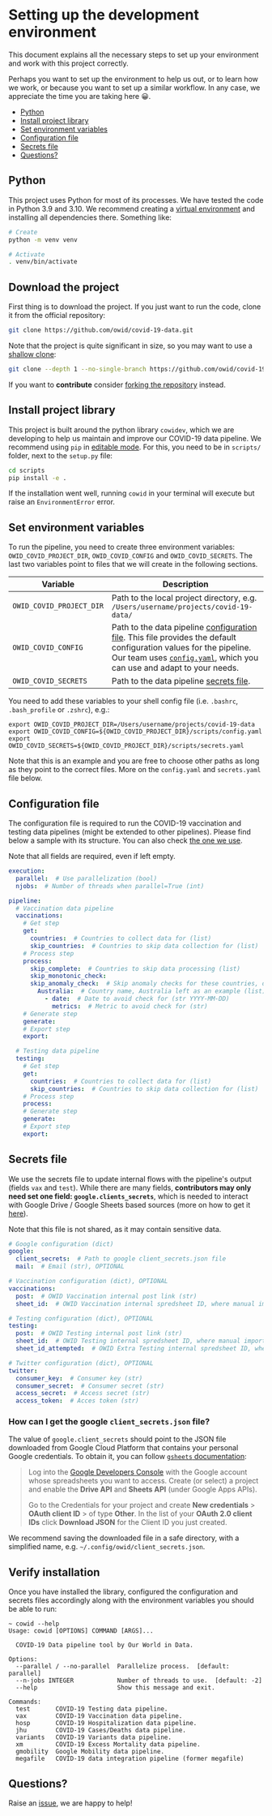 # Setting up the development environment
This document explains all the necessary steps to set up your environment and work with this project correctly. 

Perhaps you want to set up the environment to help us out, or to learn how we work, or because you want to set up a
similar workflow. In any case, we appreciate the time you are taking here 😀.

- [Python](#python)
- [Install project library](#install-project-library)
- [Set environment variables](#set-environment-variables)
- [Configuration file](#configuration-file)
- [Secrets file](#secrets-file)
- [Questions?](#questions)

## Python
This project uses Python for most of its processes. We have tested the code in Python 3.9 and 3.10. We recommend
creating a [virtual environment](https://docs.python.org/3/library/venv.html) and installing all dependencies there.
Something like:

```bash
# Create
python -m venv venv

# Activate
. venv/bin/activate
```
## Download the project
First thing is to download the project. If you just want to run the code, clone it from the official repository:

```bash
git clone https://github.com/owid/covid-19-data.git
```

Note that the project is quite significant in size, so you may want to use a [shallow clone](https://git-scm.com/docs/git-clone>):

```bash
git clone --depth 1 --no-single-branch https://github.com/owid/covid-19-data.git
```

If you want to **contribute** consider [forking the repository](https://docs.github.com/en/get-started/quickstart/fork-a-repo) instead.
## Install project library
This project is built around the python library `cowidev`, which we are developing to help us
maintain and improve our COVID-19 data pipeline. We recommend using `pip` in [editable mode](https://pip.pypa.io/en/stable/cli/pip_install/#editable-installs). For this, you need to be in `scripts/` folder, next to the `setup.py` file:

```bash
cd scripts
pip install -e .
```

If the installation went well, running `cowid` in your terminal will execute but raise an `EnvironmentError` error.

## Set environment variables
To run the pipeline, you need to create three environment variables: `OWID_COVID_PROJECT_DIR`, `OWID_COVID_CONFIG` and
`OWID_COVID_SECRETS`. The last two variables point to files that we will create in the following sections.


| Variable | Description |
|----------|-------------|
| `OWID_COVID_PROJECT_DIR`        | Path to the local project directory, e.g. `/Users/username/projects/covid-19-data/`           |
| `OWID_COVID_CONFIG`        | Path to the data pipeline [configuration file](#configuration-file). This file provides the default configuration values for the pipeline. Our team uses [`config.yaml`](https://github.com/owid/covid-19-data/blob/master/scripts/config.yaml), which you can use and adapt to your needs.         |
| `OWID_COVID_SECRETS`        | Path to the data pipeline [secrets file](#secrets-file).          |

You need to add these variables to your shell config file (i.e. `.bashrc`, `.bash_profile` or `.zshrc`), e.g.:

```
export OWID_COVID_PROJECT_DIR=/Users/username/projects/covid-19-data
export OWID_COVID_CONFIG=${OWID_COVID_PROJECT_DIR}/scripts/config.yaml
export OWID_COVID_SECRETS=${OWID_COVID_PROJECT_DIR}/scripts/secrets.yaml
```

Note that this is an example and you are free to choose other paths as long as they point to the correct files. More on
the `config.yaml` and `secrets.yaml` file below.

## Configuration file
The configuration file is required to run the COVID-19 vaccination and testing data pipelines (might be
extended to other pipelines). Please find below a sample with its structure. You can also check [the one we use](https://github.com/owid/covid-19-data/blob/master/scripts/config.yaml). 

Note that all fields are required, even if left empty.

```yaml
execution:
  parallel:  # Use parallelization (bool)
  njobs:  # Number of threads when parallel=True (int)

pipeline:
  # Vaccination data pipeline
  vaccinations:
    # Get step
    get:
      countries:  # Countries to collect data for (list)
      skip_countries:  # Countries to skip data collection for (list)
    # Process step
    process:
      skip_complete:  # Countries to skip data processing (list)
      skip_monotonic_check:
      skip_anomaly_check:  # Skip anomaly checks for these countries, dates and metrics (dict)
        Australia:  # Country name, Australia left as an example (list)
          - date:  # Date to avoid check for (str YYYY-MM-DD)
            metrics:  # Metric to avoid check for (str)
    # Generate step
    generate:
    # Export step
    export:

  # Testing data pipeline
  testing:
    # Get step
    get:
      countries:  # Countries to collect data for (list)
      skip_countries:  # Countries to skip data collection for (list)
    # Process step
    process:
    # Generate step
    generate:
    # Export step
    export:
```

## Secrets file
We use the secrets file to update internal flows with the pipeline's output (fields `vax` and `test`). While there
are many fields, **contributors may only need set one field: `google.clients_secrets`**, which is needed to interact with Google Drive /
Google Sheets based sources (more on how to get it [here](#how-can-i-get-the-google-client-secrets-json-file)).

Note that this file is not shared, as it may contain sensitive data.

```yaml
# Google configuration (dict)
google:
  client_secrets:  # Path to google client_secrets.json file
  mail:  # Email (str), OPTIONAL

# Vaccination configuration (dict), OPTIONAL
vaccinations:
  post:  # OWID Vaccination internal post link (str)
  sheet_id:  # OWID Vaccination internal spredsheet ID, where manual imports happen (str)

# Testing configuration (dict), OPTIONAL
testing:
  post:  # OWID Testing internal post link (str)
  sheet_id:  # OWID Testing internal spredsheet ID, where manual imports happen (str)
  sheet_id_attempted:  # OWID Extra Testing internal spredsheet ID, where attempted countries are listed (str)

# Twitter configuration (dict), OPTIONAL
twitter:
  consumer_key:  # Consumer key (str)
  consumer_secret:  # Consumer secret (str)
  access_secret:  # Access secret (str)
  access_token:  # Acces token (str)
```


### How can I get the google `client_secrets.json` file?
The value of `google.client_secrets` should point to the JSON file downloaded from Google Cloud Platform that contains
your personal Google credentials. To obtain it, you can follow [`gsheets` documentation](https://gsheets.readthedocs.io/en/stable/#quickstart):

> Log into the [Google Developers Console](https://console.developers.google.com/) with the Google account whose
> spreadsheets you want to access. Create (or select) a project and enable the **Drive API** and **Sheets API** (under
> Google Apps APIs).
>
> Go to the Credentials for your project and create **New credentials** > **OAuth client ID** > of type **Other**. In
> the list of your **OAuth 2.0 client IDs** click **Download JSON** for the Client ID you just created.

We recommend saving the downloaded file in a safe directory, with a simplified name, e.g.
`~/.config/owid/client_secrets.json`.

## Verify installation
Once you have installed the library, configured the configuration and secrets files accordingly along with the
environment variables you should be able to run:


```
~ cowid --help
Usage: cowid [OPTIONS] COMMAND [ARGS]...

  COVID-19 Data pipeline tool by Our World in Data.

Options:
  --parallel / --no-parallel  Parallelize process.  [default: parallel]
  --n-jobs INTEGER            Number of threads to use.  [default: -2]
  --help                      Show this message and exit.

Commands:
  test       COVID-19 Testing data pipeline.
  vax        COVID-19 Vaccination data pipeline.
  hosp       COVID-19 Hospitalization data pipeline.
  jhu        COVID-19 Cases/Deaths data pipeline.
  variants   COVID-19 Variants data pipeline.
  xm         COVID-19 Excess Mortality data pipeline.
  gmobility  Google Mobility data pipeline.
  megafile   COVID-19 data integration pipeline (former megafile)
```

## Questions?
Raise an [issue](https://github.com/owid/covid-19-data/issues), we are happy to help!